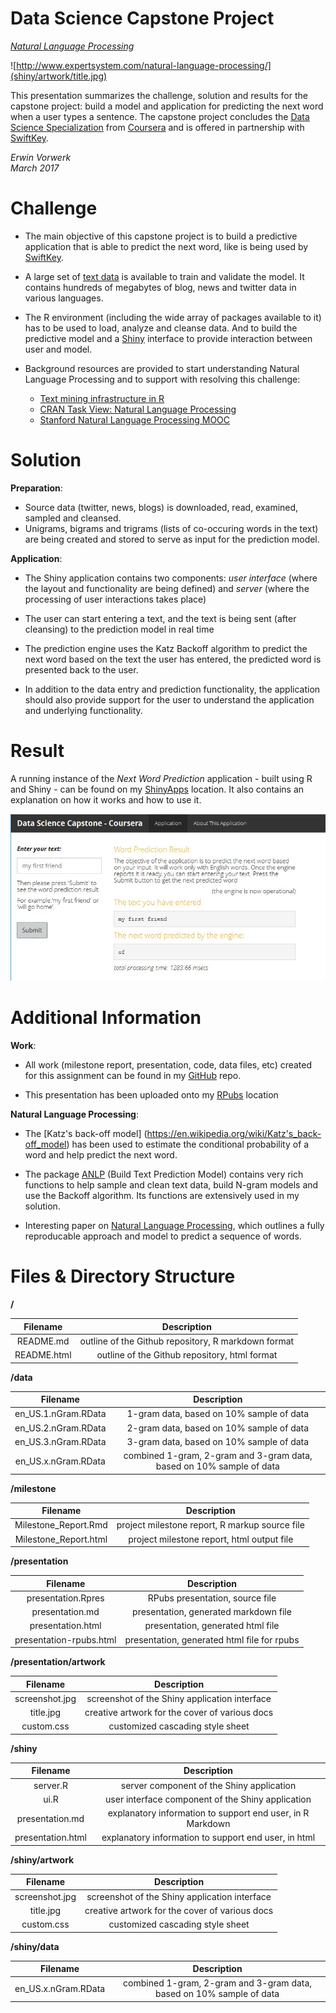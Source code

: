 Data Science Capstone Project
========================================================

*[Natural Language Processing](https://en.wikipedia.org/wiki/Natural_language_processing)*

![http://www.expertsystem.com/natural-language-processing/](shiny/artwork/title.jpg)

This presentation summarizes the challenge, solution and results for the capstone project: build a model and application for predicting the next word when a user types a sentence. The capstone project concludes the [Data Science Specialization](https://www.coursera.org/specializations/jhu-data-science) from [Coursera](https://www.coursera.org/) and is offered in partnership with [SwiftKey](http://www.swiftkey.com).

*Erwin Vorwerk*   
*March 2017*
 

Challenge
========================================================

- The main objective of this capstone project is to build a predictive application that is able to predict the next word, like is being used by [SwiftKey](http://www.swiftkey.com).

- A large set of [text data](https://d396qusza40orc.cloudfront.net/dsscapstone/dataset/Coursera-SwiftKey.zip) is available to train and validate the model. It contains hundreds of megabytes of blog, news and twitter data in various languages. 

- The R environment (including the wide array of packages available to it) has to be used to load, analyze and cleanse data. And to build the predictive model and a [Shiny](https://www.shinyapps.io/) interface to provide interaction between user and model.

- Background resources are provided to start understanding Natural Language Processing and to support with resolving this challenge:

    - [Text mining infrastructure in R](http://www.jstatsoft.org/v25/i05/)
    - [CRAN Task View: Natural Language Processing](http://cran.r-project.org/web/views/NaturalLanguageProcessing.html)
    - [Stanford Natural Language Processing MOOC](https://www.coursera.org/learn/nlp)



Solution
========================================================

  
__Preparation__:

- Source data (twitter, news, blogs) is downloaded, read, examined, sampled and cleansed.
- Unigrams, bigrams and trigrams (lists of co-occuring words in the text) are being created and stored to serve as input for the prediction model.


__Application__:

- The Shiny application contains two components: _user interface_ (where the layout and functionality are being defined) and _server_ (where the processing of user interactions takes place)
- The user can start entering a text, and the text is being sent (after cleansing) to the prediction model in real time
- The prediction engine uses the Katz Backoff algorithm to predict the next word based on the text the user has entered, the predicted word is presented back to the user.
  
  

- In addition to the data entry and prediction functionality, the application should also provide support for the user to understand the application and underlying functionality.


Result
========================================================

A running instance of the _Next Word Prediction_ application - built using R and Shiny - can be found on my [ShinyApps](https://krewrov.shinyapps.io/capstone) location. It also contains an explanation on how it works and how to use it.


![](shiny/artwork/screenshot.jpg)


Additional Information
========================================================

__Work__:

- All work (milestone report, presentation, code, data files, etc) created for this assignment can be found in my [GitHub](https://github.com/krewrov/capstone) repo.

- This presentation has been uploaded onto my [RPubs](https://rpubs.com/krewrov/capstone) location

__Natural Language Processing__:

- The [Katz's back-off model] (https://en.wikipedia.org/wiki/Katz's_back-off_model) has been used to estimate the conditional probability of a word and help predict the next word.

- The package [ANLP](https://cran.rstudio.com/web/packages/ANLP/) (Build Text Prediction Model) contains very rich functions to help sample and clean text data, build N-gram models and use the Backoff algorithm. Its functions are extensively used in my solution.

- Interesting paper on [Natural Language Processing](http://www.modsimworld.org/papers/2015/Natural_Language_Processing.pdf), which outlines a fully reproducable approach and model to predict a sequence of words. 


Files & Directory Structure
========================================================

__/__   

|Filename                 | Description                                                         |
|:-----------------------:|:-------------------------------------------------------------------:|
|README.md                | outline of the Github repository, R markdown format                 |
|README.html              | outline of the Github repository, html format                       |


__/data__  

|Filename                 | Description                                                         |
|:-----------------------:|:-------------------------------------------------------------------:|
| en_US.1.nGram.RData     | 1-gram data, based on 10% sample of data                            |
| en_US.2.nGram.RData     | 2-gram data, based on 10% sample of data                            |
| en_US.3.nGram.RData     | 3-gram data, based on 10% sample of data                            |
| en_US.x.nGram.RData     | combined 1-gram, 2-gram and 3-gram data, based on 10% sample of data|



__/milestone__  

|Filename                 |Description                                                           |
|:-----------------------:|:--------------------------------------------------------------------:|
|Milestone_Report.Rmd     | project milestone report, R markup source file                       |
|Milestone_Report.html    | project milestone report, html output file                           |



__/presentation__  

|Filename                 |Description                                                           | 
|:-----------------------:|:--------------------------------------------------------------------:|
| presentation.Rpres      | RPubs presentation, source file                                      |
| presentation.md         | presentation, generated markdown file                                |
| presentation.html       | presentation, generated html file                                    |
| presentation-rpubs.html | presentation, generated html file for rpubs                          |


__/presentation/artwork__

|Filename                 |Description                                                           |
|:-----------------------:|:--------------------------------------------------------------------:|
| screenshot.jpg          | screenshot of the Shiny application interface                        |
| title.jpg               | creative artwork for the cover of various docs                       |
| custom.css              | customized cascading style sheet                                     |


__/shiny__  

|Filename                 |Description                                                           |
|:-----------------------:|:--------------------------------------------------------------------:|
| server.R                | server component of the Shiny application                            |
| ui.R                    | user interface component of the Shiny application                    |
| presentation.md         | explanatory information to support end user, in R Markdown           |
| presentation.html       | explanatory information to support end user, in html                 |

__/shiny/artwork__

|Filename                 |Description                                                           |
|:-----------------------:|:--------------------------------------------------------------------:|
| screenshot.jpg          | screenshot of the Shiny application interface                        |
| title.jpg               | creative artwork for the cover of various docs                       |
| custom.css              | customized cascading style sheet                                     |


__/shiny/data__

|Filename                 |Description                                                           |
|:-----------------------:|:--------------------------------------------------------------------:|
| en_US.x.nGram.RData     | combined 1-gram, 2-gram and 3-gram data, based on 10% sample of data |

